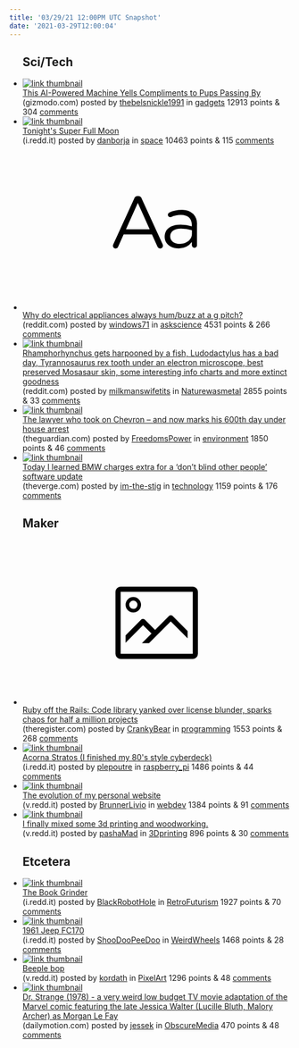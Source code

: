 ```yaml
---
title: '03/29/21 12:00PM UTC Snapshot'
date: '2021-03-29T12:00:04'
---
```

<ul>
<h2>Sci/Tech</h2>

<li><a href='https://gizmodo.com/neighborhood-hero-builds-ai-powered-device-that-automat-1846562170'><img src='https://b.thumbs.redditmedia.com/XExDKK_oA8J0W968xr6o6fbx1Xq5k_bdiHc11KmLlAw.jpg' alt='link thumbnail'></a><div><div class='linkTitle'><a href='https://gizmodo.com/neighborhood-hero-builds-ai-powered-device-that-automat-1846562170'>This AI-Powered Machine Yells Compliments to Pups Passing By</a></div>(gizmodo.com) posted by <a href='https://www.reddit.com/user/thebelsnickle1991'>thebelsnickle1991</a> in <a href='https://www.reddit.com/r/gadgets'>gadgets</a> 12913 points & 304 <a href='https://www.reddit.com/r/gadgets/comments/mf1y9l/this_aipowered_machine_yells_compliments_to_pups/'>comments</a></div></li>

<li><a href='https://i.redd.it/d8tosyi9vup61.jpg'><img src='https://b.thumbs.redditmedia.com/hUorh7h_HkMT5monXt6sGIqUMPLLfDOdlytSYT0zDSc.jpg' alt='link thumbnail'></a><div><div class='linkTitle'><a href='https://i.redd.it/d8tosyi9vup61.jpg'>Tonight's Super Full Moon</a></div>(i.redd.it) posted by <a href='https://www.reddit.com/user/danborja'>danborja</a> in <a href='https://www.reddit.com/r/space'>space</a> 10463 points & 115 <a href='https://www.reddit.com/r/space/comments/mfcz01/tonights_super_full_moon/'>comments</a></div></li>

<li><a href='https://www.reddit.com/r/askscience/comments/mf60u7/why_do_electrical_appliances_always_humbuzz_at_a/'><svg version='1.1' viewBox='-34 -12 104 64' preserveAspectRatio='xMidYMid slice' xmlns='http://www.w3.org/2000/svg' xmlns:xlink='http://www.w3.org/1999/xlink'>
    <title>text link thumbnail</title>
    <path d='M12.19,8.84a1.45,1.45,0,0,0-1.4-1h-.12a1.46,1.46,0,0,0-1.42,1L1.14,26.56a1.29,1.29,0,0,0-.14.59,1,1,0,0,0,1,1,1.12,1.12,0,0,0,1.08-.77l2.08-4.65h11l2.08,4.59a1.24,1.24,0,0,0,1.12.83,1.08,1.08,0,0,0,1.08-1.08,1.64,1.64,0,0,0-.14-.57ZM6.08,20.71l4.59-10.22,4.6,10.22Z'>
    </path>
    <path d='M32.24,14.78A6.35,6.35,0,0,0,27.6,13.2a11.36,11.36,0,0,0-4.7,1,1,1,0,0,0-.58.89,1,1,0,0,0,.94.92,1.23,1.23,0,0,0,.39-.08,8.87,8.87,0,0,1,3.72-.81c2.7,0,4.28,1.33,4.28,3.92v.5a15.29,15.29,0,0,0-4.42-.61c-3.64,0-6.14,1.61-6.14,4.64v.05c0,2.95,2.7,4.48,5.37,4.48a6.29,6.29,0,0,0,5.19-2.48V26.9a1,1,0,0,0,1,1,1,1,0,0,0,1-1.06V19A5.71,5.71,0,0,0,32.24,14.78Zm-.56,7.7c0,2.28-2.17,3.89-4.81,3.89-1.94,0-3.61-1.06-3.61-2.86v-.06c0-1.8,1.5-3,4.2-3a15.2,15.2,0,0,1,4.22.61Z'>
    </path>
    </svg></a><div><div class='linkTitle'><a href='https://www.reddit.com/r/askscience/comments/mf60u7/why_do_electrical_appliances_always_humbuzz_at_a/'>Why do electrical appliances always hum/buzz at a g pitch?</a></div>(reddit.com) posted by <a href='https://www.reddit.com/user/windows71'>windows71</a> in <a href='https://www.reddit.com/r/askscience'>askscience</a> 4531 points & 266 <a href='https://www.reddit.com/r/askscience/comments/mf60u7/why_do_electrical_appliances_always_humbuzz_at_a/'>comments</a></div></li>

<li><a href='https://www.reddit.com/gallery/mf1xsk'><img src='https://b.thumbs.redditmedia.com/cKO-RFwvvLqCDxd5vaPzmQIWo9WB94TsGfeNuGMNTGA.jpg' alt='link thumbnail'></a><div><div class='linkTitle'><a href='https://www.reddit.com/gallery/mf1xsk'>Rhamphorhynchus gets harpooned by a fish, Ludodactylus has a bad day, Tyrannosaurus rex tooth under an electron microscope, best preserved Mosasaur skin, some interesting info charts and more extinct goodness</a></div>(reddit.com) posted by <a href='https://www.reddit.com/user/milkmanswifetits'>milkmanswifetits</a> in <a href='https://www.reddit.com/r/Naturewasmetal'>Naturewasmetal</a> 2855 points & 33 <a href='https://www.reddit.com/r/Naturewasmetal/comments/mf1xsk/rhamphorhynchus_gets_harpooned_by_a_fish/'>comments</a></div></li>

<li><a href='https://www.theguardian.com/us-news/2021/mar/28/chevron-lawyer-steven-donziger-ecuador-house-arrest'><img src='https://a.thumbs.redditmedia.com/Jd_wx7zhk4Zv77z8d9FhDTj074UI3W_652k3rXQ7Wv8.jpg' alt='link thumbnail'></a><div><div class='linkTitle'><a href='https://www.theguardian.com/us-news/2021/mar/28/chevron-lawyer-steven-donziger-ecuador-house-arrest'>The lawyer who took on Chevron – and now marks his 600th day under house arrest</a></div>(theguardian.com) posted by <a href='https://www.reddit.com/user/FreedomsPower'>FreedomsPower</a> in <a href='https://www.reddit.com/r/environment'>environment</a> 1850 points & 46 <a href='https://www.reddit.com/r/environment/comments/mf374c/the_lawyer_who_took_on_chevron_and_now_marks_his/'>comments</a></div></li>

<li><a href='https://www.theverge.com/2021/3/28/22351901/bmw-high-beam-assist-assistant-dlc-paid-update-ota'><img src='https://b.thumbs.redditmedia.com/ivDFHVCEq_VHGjEmFIo9J8q5r4wcxTdtTaYgqu84AnA.jpg' alt='link thumbnail'></a><div><div class='linkTitle'><a href='https://www.theverge.com/2021/3/28/22351901/bmw-high-beam-assist-assistant-dlc-paid-update-ota'>Today I learned BMW charges extra for a ‘don’t blind other people’ software update</a></div>(theverge.com) posted by <a href='https://www.reddit.com/user/im-the-stig'>im-the-stig</a> in <a href='https://www.reddit.com/r/technology'>technology</a> 1159 points & 176 <a href='https://www.reddit.com/r/technology/comments/mfjqsw/today_i_learned_bmw_charges_extra_for_a_dont/'>comments</a></div></li>

<h2>Maker</h2>

<li><a href='https://www.theregister.com/2021/03/25/ruby_rails_code/'><svg version='1.1' viewBox='-34 -14 104 64' preserveAspectRatio='xMidYMid meet' xmlns='http://www.w3.org/2000/svg' xmlns:xlink='http://www.w3.org/1999/xlink'>
    <title>link thumbnail</title>
    <path d='M32,4H4A2,2,0,0,0,2,6V30a2,2,0,0,0,2,2H32a2,2,0,0,0,2-2V6A2,2,0,0,0,32,4ZM4,30V6H32V30Z'></path>
    <path d='M8.92,14a3,3,0,1,0-3-3A3,3,0,0,0,8.92,14Zm0-4.6A1.6,1.6,0,1,1,7.33,11,1.6,1.6,0,0,1,8.92,9.41Z'></path>
    <path d='M22.78,15.37l-5.4,5.4-4-4a1,1,0,0,0-1.41,0L5.92,22.9v2.83l6.79-6.79L16,22.18l-3.75,3.75H15l8.45-8.45L30,24V21.18l-5.81-5.81A1,1,0,0,0,22.78,15.37Z'></path>
    </svg></a><div><div class='linkTitle'><a href='https://www.theregister.com/2021/03/25/ruby_rails_code/'>Ruby off the Rails: Code library yanked over license blunder, sparks chaos for half a million projects</a></div>(theregister.com) posted by <a href='https://www.reddit.com/user/CrankyBear'>CrankyBear</a> in <a href='https://www.reddit.com/r/programming'>programming</a> 1553 points & 268 <a href='https://www.reddit.com/r/programming/comments/mfaok8/ruby_off_the_rails_code_library_yanked_over/'>comments</a></div></li>

<li><a href='https://i.redd.it/isdzzx3shup61.jpg'><img src='https://b.thumbs.redditmedia.com/at1BaqgKd78KritTLYXRE_bT-64XL4hDUK8CU9R_UeI.jpg' alt='link thumbnail'></a><div><div class='linkTitle'><a href='https://i.redd.it/isdzzx3shup61.jpg'>Acorna Stratos (I finished my 80's style cyberdeck)</a></div>(i.redd.it) posted by <a href='https://www.reddit.com/user/plepoutre'>plepoutre</a> in <a href='https://www.reddit.com/r/raspberry_pi'>raspberry_pi</a> 1486 points & 44 <a href='https://www.reddit.com/r/raspberry_pi/comments/mfblnx/acorna_stratos_i_finished_my_80s_style_cyberdeck/'>comments</a></div></li>

<li><a href='https://v.redd.it/n61grwicesp61'><img src='https://b.thumbs.redditmedia.com/cYhqvLr1mJyPAHMEUnmTXBAjHrmGWpLQxP5z8roIR8M.jpg' alt='link thumbnail'></a><div><div class='linkTitle'><a href='https://v.redd.it/n61grwicesp61'>The evolution of my personal website</a></div>(v.redd.it) posted by <a href='https://www.reddit.com/user/BrunnerLivio'>BrunnerLivio</a> in <a href='https://www.reddit.com/r/webdev'>webdev</a> 1384 points & 91 <a href='https://www.reddit.com/r/webdev/comments/mf2xn1/the_evolution_of_my_personal_website/'>comments</a></div></li>

<li><a href='https://v.redd.it/1qu53q12avp61'><img src='https://b.thumbs.redditmedia.com/hSBtGAAD4QZ3O7OLSKYNc0JHf9B0v0dCsUqgC3iwzBc.jpg' alt='link thumbnail'></a><div><div class='linkTitle'><a href='https://v.redd.it/1qu53q12avp61'>I finally mixed some 3d printing and woodworking.</a></div>(v.redd.it) posted by <a href='https://www.reddit.com/user/pashaMad'>pashaMad</a> in <a href='https://www.reddit.com/r/3Dprinting'>3Dprinting</a> 896 points & 30 <a href='https://www.reddit.com/r/3Dprinting/comments/mfefz3/i_finally_mixed_some_3d_printing_and_woodworking/'>comments</a></div></li>

<h2>Etcetera</h2>

<li><a href='https://i.redd.it/717kziz7mqp61.jpg'><img src='https://b.thumbs.redditmedia.com/xq1kItmT1CrDWLxpkeIfPQbVDEZe6yQbDoKfnqX0iTI.jpg' alt='link thumbnail'></a><div><div class='linkTitle'><a href='https://i.redd.it/717kziz7mqp61.jpg'>The Book Grinder</a></div>(i.redd.it) posted by <a href='https://www.reddit.com/user/BlackRobotHole'>BlackRobotHole</a> in <a href='https://www.reddit.com/r/RetroFuturism'>RetroFuturism</a> 1927 points & 70 <a href='https://www.reddit.com/r/RetroFuturism/comments/mf3l8n/the_book_grinder/'>comments</a></div></li>

<li><a href='https://i.redd.it/16c47qtjhup61.jpg'><img src='https://b.thumbs.redditmedia.com/a4oHvqSV01iK-AL0pSpg5JhhvJ6BhIJ0gzeYuQiWvws.jpg' alt='link thumbnail'></a><div><div class='linkTitle'><a href='https://i.redd.it/16c47qtjhup61.jpg'>1961 Jeep FC170</a></div>(i.redd.it) posted by <a href='https://www.reddit.com/user/ShooDooPeeDoo'>ShooDooPeeDoo</a> in <a href='https://www.reddit.com/r/WeirdWheels'>WeirdWheels</a> 1468 points & 28 <a href='https://www.reddit.com/r/WeirdWheels/comments/mfble5/1961_jeep_fc170/'>comments</a></div></li>

<li><a href='https://v.redd.it/sjnhwodwbwp61'><img src='https://b.thumbs.redditmedia.com/PNP0YEC2iJ9Pk91WppYYhF-Bwm2SlHJqnuwBEmxAbio.jpg' alt='link thumbnail'></a><div><div class='linkTitle'><a href='https://v.redd.it/sjnhwodwbwp61'>Beeple bop</a></div>(v.redd.it) posted by <a href='https://www.reddit.com/user/kordath'>kordath</a> in <a href='https://www.reddit.com/r/PixelArt'>PixelArt</a> 1296 points & 48 <a href='https://www.reddit.com/r/PixelArt/comments/mfht1h/beeple_bop/'>comments</a></div></li>

<li><a href='https://www.dailymotion.com/video/x22swd4'><img src='https://b.thumbs.redditmedia.com/AkhopaNvhJ2cnQ0ADmpjl93_YKMXNLrZZ5wytSnn4wA.jpg' alt='link thumbnail'></a><div><div class='linkTitle'><a href='https://www.dailymotion.com/video/x22swd4'>Dr. Strange (1978) - a very weird low budget TV movie adaptation of the Marvel comic featuring the late Jessica Walter (Lucille Bluth, Malory Archer) as Morgan Le Fay</a></div>(dailymotion.com) posted by <a href='https://www.reddit.com/user/jessek'>jessek</a> in <a href='https://www.reddit.com/r/ObscureMedia'>ObscureMedia</a> 470 points & 48 <a href='https://www.reddit.com/r/ObscureMedia/comments/mf6lhp/dr_strange_1978_a_very_weird_low_budget_tv_movie/'>comments</a></div></li>

</ul>
